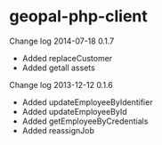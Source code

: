 geopal-php-client
=================

Change log
2014-07-18
0.1.7
* Added replaceCustomer
* Added getall assets


Change log
2013-12-12
0.1.6
* Added updateEmployeeByIdentifier
* Added updateEmployeeById
* Added getEmployeeByCredentials
* Added reassignJob